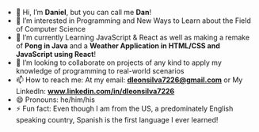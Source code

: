 - 👋 Hi, I’m **Daniel**, but you can call me **Dan**!
- 👀 I’m interested in Programming and New Ways to Learn about the Field of Computer Science
- 🌱 I’m currently Learning JavaScript & React as well as making a remake of **Pong in Java** and a **Weather Application in HTML/CSS and JavaScript using React**!
- 💞️ I’m looking to collaborate on projects of any kind to apply my knowledge of programming to real-world scenarios
- 📫 How to reach me: At my email: **dleonsilva7226@gmail.com** or My LinkedIn: **www.linkedin.com/in/dleonsilva7226**
- 😄 Pronouns: he/him/his
- ⚡ Fun fact: Even though I am from the US, a predominately English speaking country, Spanish is the first language I ever learned!

<!---
dleonsilva7226/dleonsilva7226 is a ✨ special ✨ repository because its `README.md` (this file) appears on your GitHub profile.
You can click the Preview link to take a look at your changes.
--->
